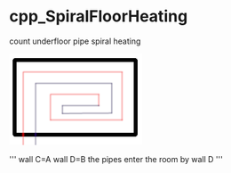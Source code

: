 # cpp_SpiralFloorHeating
count underfloor pipe spiral heating

<p aling="center">
<img src="room.gif">
</p>

'''
wall C=A
wall D=B
the pipes enter the room by wall D
'''
